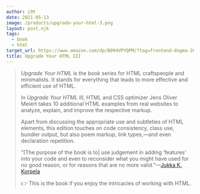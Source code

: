 ```yaml
---
author: j9t
date: 2021-05-13
image: /products/upgrade-your-html-3.png
layout: post.njk
tags:
  - book
  - html
target_url: https://www.amazon.com/dp/B094VPYQPM/?tag=frontend-dogma-20
title: Upgrade Your HTML III
---
```

> _Upgrade Your HTML_ is the book series for HTML craftspeople and minimalists. It stands for everything that leads to more effective and efficient use of HTML.
>
> In _Upgrade Your HTML III_, HTML and CSS optimizer Jens Oliver Meiert takes 10 additional HTML examples from real websites to analyze, explain, and improve the respective markup.
>
> Apart from discussing the appropriate use and subtleties of HTML elements, this edition touches on code consistency, class use, bundler output, but also poem markup, link types,—and even declaration repetition.
>
> “[The purpose of the book is to] use judgement in adding ‘features’ into your code and even to reconsider what you might have used for no good reason, or for reasons that are no more valid.”—[Jukka K. Korpela](https://jkorpela.fi/)
>
> 👉 This is the book if you enjoy the intricacies of working with HTML.